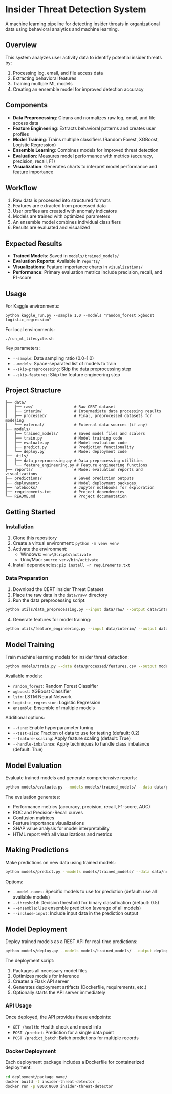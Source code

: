 # Insider Threat Detection System

A machine learning pipeline for detecting insider threats in organizational data using behavioral analytics and machine learning.

## Overview

This system analyzes user activity data to identify potential insider threats by:
1. Processing log, email, and file access data
2. Extracting behavioral features
3. Training multiple ML models
4. Creating an ensemble model for improved detection accuracy

## Components

- **Data Preprocessing**: Cleans and normalizes raw log, email, and file access data
- **Feature Engineering**: Extracts behavioral patterns and creates user profiles
- **Model Training**: Trains multiple classifiers (Random Forest, XGBoost, Logistic Regression)
- **Ensemble Learning**: Combines models for improved threat detection
- **Evaluation**: Measures model performance with metrics (accuracy, precision, recall, F1)
- **Visualization**: Generates charts to interpret model performance and feature importance

## Workflow

1. Raw data is processed into structured formats
2. Features are extracted from processed data
3. User profiles are created with anomaly indicators
4. Models are trained with optimized parameters
5. An ensemble model combines individual classifiers
6. Results are evaluated and visualized

## Expected Results

- **Trained Models**: Saved in `models/trained_models/`
- **Evaluation Reports**: Available in `reports/`
- **Visualizations**: Feature importance charts in `visualizations/`
- **Performance**: Primary evaluation metrics include precision, recall, and F1-score

## Usage

For Kaggle environments:
```
python kaggle_run.py --sample 1.0 --models "random_forest xgboost logistic_regression"
```

For local environments:
```
./run_ml_lifecycle.sh
```

Key parameters:
- `--sample`: Data sampling ratio (0.0-1.0)
- `--models`: Space-separated list of models to train
- `--skip-preprocessing`: Skip the data preprocessing step
- `--skip-features`: Skip the feature engineering step

## Project Structure

```
├── data/
│   ├── raw/                  # Raw CERT dataset
│   ├── interim/              # Intermediate data processing results
│   ├── processed/            # Final, preprocessed datasets for modeling
│   └── external/             # External data sources (if any)
├── models/
│   ├── trained_models/       # Saved model files and scalers
│   ├── train.py              # Model training code
│   ├── evaluate.py           # Model evaluation code
│   ├── predict.py            # Prediction functionality
│   └── deploy.py             # Model deployment code
├── utils/
│   ├── data_preprocessing.py # Data preprocessing utilities
│   └── feature_engineering.py # Feature engineering functions
├── reports/                  # Model evaluation reports and visualizations
├── predictions/              # Saved prediction outputs
├── deployment/               # Model deployment packages
├── notebooks/                # Jupyter notebooks for exploration
├── requirements.txt          # Project dependencies
└── README.md                 # Project documentation
```

## Getting Started

### Installation

1. Clone this repository
2. Create a virtual environment: `python -m venv venv`
3. Activate the environment: 
   - Windows: `venv\Scripts\activate`
   - Unix/Mac: `source venv/bin/activate`
4. Install dependencies: `pip install -r requirements.txt`

### Data Preparation

1. Download the CERT Insider Threat Dataset
2. Place the raw data in the `data/raw/` directory
3. Run the data preprocessing script:

```bash
python utils/data_preprocessing.py --input data/raw/ --output data/interim/
```

4. Generate features for model training:

```bash
python utils/feature_engineering.py --input data/interim/ --output data/processed/
```

## Model Training

Train machine learning models for insider threat detection:

```bash
python models/train.py --data data/processed/features.csv --output models/trained_models/ --model random_forest xgboost lstm
```

Available models:
- `random_forest`: Random Forest Classifier
- `xgboost`: XGBoost Classifier
- `lstm`: LSTM Neural Network
- `logistic_regression`: Logistic Regression
- `ensemble`: Ensemble of multiple models

Additional options:
- `--tune`: Enable hyperparameter tuning
- `--test-size`: Fraction of data to use for testing (default: 0.2)
- `--feature-scaling`: Apply feature scaling (default: True)
- `--handle-imbalance`: Apply techniques to handle class imbalance (default: True)

## Model Evaluation

Evaluate trained models and generate comprehensive reports:

```bash
python models/evaluate.py --models models/trained_models/ --data data/processed/test_features.csv --output reports/
```

The evaluation generates:
- Performance metrics (accuracy, precision, recall, F1-score, AUC)
- ROC and Precision-Recall curves
- Confusion matrices
- Feature importance visualizations
- SHAP value analysis for model interpretability
- HTML report with all visualizations and metrics

## Making Predictions

Make predictions on new data using trained models:

```bash
python models/predict.py --models models/trained_models/ --data data/new_data.csv --output predictions/ --ensemble
```

Options:
- `--model-names`: Specific models to use for prediction (default: use all available models)
- `--threshold`: Decision threshold for binary classification (default: 0.5)
- `--ensemble`: Use ensemble prediction (average of all models)
- `--include-input`: Include input data in the prediction output

## Model Deployment

Deploy trained models as a REST API for real-time predictions:

```bash
python models/deploy.py --models models/trained_models/ --output deployment/ --optimize --serve
```

The deployment script:
1. Packages all necessary model files
2. Optimizes models for inference
3. Creates a Flask API server
4. Generates deployment artifacts (Dockerfile, requirements, etc.)
5. Optionally starts the API server immediately

### API Usage

Once deployed, the API provides these endpoints:
- `GET /health`: Health check and model info
- `POST /predict`: Prediction for a single data point
- `POST /predict_batch`: Batch predictions for multiple records

### Docker Deployment

Each deployment package includes a Dockerfile for containerized deployment:

```bash
cd deployment/package_name/
docker build -t insider-threat-detector .
docker run -p 8000:8000 insider-threat-detector
```